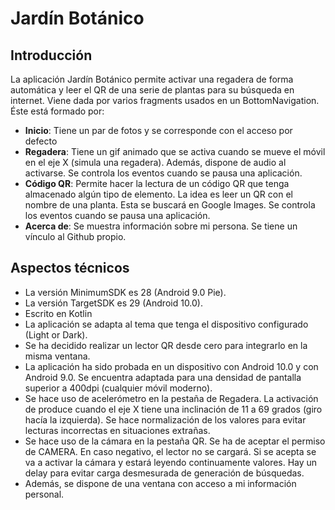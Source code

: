 # Jardín Botánico
## Introducción
La aplicación Jardín Botánico permite activar una regadera de forma automática y leer el QR de una serie de plantas para su búsqueda en internet. Viene dada por varios fragments usados en un BottomNavigation. Éste está formado por:
*	**Inicio**: Tiene un par de fotos y se corresponde con el acceso por defecto
*	**Regadera**: Tiene un gif animado que se activa cuando se mueve el móvil en el eje X (simula una regadera). Además, dispone de audio al activarse. Se controla los eventos cuando se pausa una aplicación.
*	**Código QR**: Permite hacer la lectura de un código QR que tenga almacenado algún tipo de elemento. La idea es leer un QR con el nombre de una planta. Esta se buscará en Google Images. Se controla los eventos cuando se pausa una aplicación.
*	**Acerca de**: Se muestra información sobre mi persona. Se tiene un vínculo al Github propio.
## Aspectos técnicos
*	La versión MinimumSDK es 28 (Android 9.0 Pie). 
*	La versión TargetSDK es 29 (Android 10.0).
* Escrito en Kotlin
*	La aplicación se adapta al tema que tenga el dispositivo configurado (Light or Dark).
*	Se ha decidido realizar un lector QR desde cero para integrarlo en la misma ventana.
*	La aplicación ha sido probada en un dispositivo con Android 10.0 y con Android 9.0. Se encuentra adaptada para una densidad de pantalla superior a 400dpi (cualquier móvil moderno).
*	Se hace uso de acelerómetro en la pestaña de Regadera. La activación de produce cuando el eje X tiene una inclinación de 11 a 69 grados (giro hacía la izquierda). Se hace normalización de los valores para evitar lecturas incorrectas en situaciones extrañas.
*	Se hace uso de la cámara en la pestaña QR. Se ha de aceptar el permiso de CAMERA. En caso negativo, el lector no se cargará. Si se acepta se va a activar la cámara y estará leyendo continuamente valores. Hay un delay para evitar carga desmesurada de generación de búsquedas. 
*	Además, se dispone de una ventana con acceso a mi información personal.
